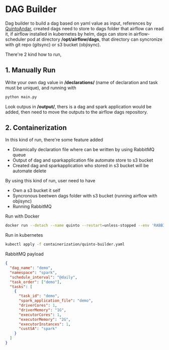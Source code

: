 # DAG Builder

Dag builder to build a dag based on yaml value as input, references by [QuintoAndar](https://medium.com/quintoandar-tech-blog/building-data-pipelines-effortlessly-with-a-dag-builder-for-apache-airflow-2f5f307fb781), created dags need to store to dags folder that airflow can read it, if airflow installed in kubernetes by helm, dags can store in airflow-scheduler pod at directory **/opt/airflow/dags**, that directory can syncronize with git repo (gitsync) or s3 bucket (objisync).

There're 2 kind how to run, 
## 1. Manually Run 
Write your own dag value in **/declarations/** (name of declaration and task must be unique), and running with
```bash
python main.py
```
Look outpus in **/output/**, thers is a dag and spark application would be added, then need to move the outputs to the airflow dags repository.

## 2. Containerization
In this kind of run, there're some feature added
- Dinamically declaration file where can be written by using RabbitMQ queue
- Output of dag and sparkapplication file automate store to s3 bucket
- Created dag and sparkapplication who stored in s3 bucket will be automate delete

By using this kind of run, user need to have
- Own a s3 bucket it self
- Syncronous beetwen dags folder with s3 bucket (running airflow with objisync)
- Running RabbitMQ

Run with Docker
```sh
docker run --detach --name quinto --restart=unless-stopped --env 'RABBITMQ_HOST=127.0.0.1' --env 'RABBITMQ_PORT=5672' --env 'RABBITMQ_USER=guest' --env 'RABBITMQ_PASS=guest' --env 'RABBITMQ_QUEUE_DAG=dag_builder' --env 'S3_BUCKET=dags' --env 'S3_ENDPOINT_URL=https://s3-url' --env 'S3_ACCESS_KEY=AKIA.......' --env 'S3_SECRET_KEY=sEbHbjGHB............' balamaru/quinto:1.1
```

Run in kubernetes
```sh
kubectl apply -f containerization/quinto-builder.yaml
```

RabbitMQ payload
```json
{
  "dag_name": "demo",
  "namespace": "spark",
  "schedule_interval": "@daily",
  "task_order": ["demo"],
  "tasks": [
    {
      "task_id": "demo",
      "spark_application_file": "demo",
      "driverCores": 1,
      "driverMemory": "1G",
      "executorCores": 1,
      "executorMemory": "2G",
      "executorInstances": 1,
      "custSA": "spark"
    }
  ]
}
```